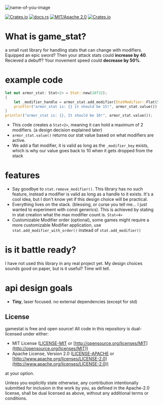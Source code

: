 ![name-of-you-image](https://github.com/TanTanDev/game_stat/blob/main/branding/gamestat_logo.png?raw=true)

[![Crates.io](https://img.shields.io/crates/v/game_stat.svg)](https://crates.io/crates/game_stat)
[![docs.rs](https://img.shields.io/docsrs/game_stat.svg)](https://docs.rs/game_stat/latest/game_stat/)
[![MIT/Apache 2.0](https://img.shields.io/badge/license-MIT%2FApache-blue.svg)](./LICENSE)
[![Crates.io](https://img.shields.io/crates/d/game_stat.svg)](https://crates.io/crates/game_stat)

# What is game_stat?
a small rust library for handling stats that can change with modifiers. Equipped an epic sword? Then your attack stats could **increase by 40**. Recieved a debuff? Your movement speed could **decrease by 50%**.

# example code
```rs
let mut armor_stat: Stat<2> = Stat::new(10f32);
{
    let _modifier_handle = armor_stat.add_modifier(StatModifier::Flat(5f32));
    println!("armor_stat is: {} it should be 15!", armor_stat.value());
}
println!("armor_stat is: {}, It should be 10!", armor_stat.value());
```
* This code creates a ```Stat<2>```, meaning it can hold a maximum of 2 modifiers. (a design decision explained later)
* ```armor_stat.value()``` returns our stat value based on what modifiers are active.
* We add a flat modifier, it is valid as long as the ```_modifier_key``` exists, which is why our value goes back to 10 when it gets dropped from the stack

# features
* Say goodbye to ```stat.remove_modifier()```. This library has no such feature, instead a modifier is valid as long as a handle to it exists. It's a cool idea, but I don't know yet if this design choice will be practical.
* Everything lives on the stack. (blessing, or curse you tell me... I just wanted to experiment with const generics). This is achieved by stating in stat creation what the max modifier count is. ```Stat<4>```
* Customizable Modifier order (optional), some games might require a more customizable Modifier application, use ```stat.add_modifier_with_order()``` instead of ```stat.add_modifier()```

# is it battle ready?
I have not used this library in any real project yet. My design choices sounds good on paper, but is it useful? Time will tell.

# api design goals
* **Tiny**, laser focused. no external dependencies (except for std)
## License

gamestat is free and open source! All code in this repository is dual-licensed under either:

* MIT License ([LICENSE-MIT](docs/LICENSE-MIT) or [http://opensource.org/licenses/MIT](http://opensource.org/licenses/MIT))
* Apache License, Version 2.0 ([LICENSE-APACHE](docs/LICENSE-APACHE) or [http://www.apache.org/licenses/LICENSE-2.0](http://www.apache.org/licenses/LICENSE-2.0))

at your option.

Unless you explicitly state otherwise, any contribution intentionally submitted
for inclusion in the work by you, as defined in the Apache-2.0 license, shall be dual licensed as above, without any
additional terms or conditions.
